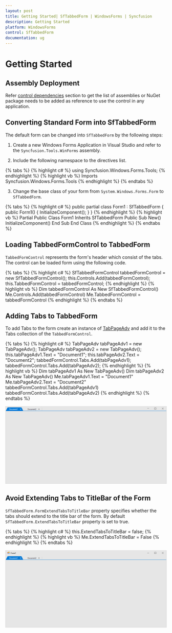 ```yaml
---
layout: post
title: Getting Started| SfTabbedForm | WindowsForms | Syncfusion
description: Getting Started
platform: WindowsForms
control: SfTabbedForm
documentation: ug
---
```


# Getting Started

## Assembly Deployment

Refer [control dependencies](https://help.syncfusion.com/windowsforms/control-dependencies#sftabbedform) section to get the list of assemblies or NuGet package needs to be added as reference to use the control in any application. 

## Converting Standard Form into SfTabbedForm

The default form can be changed into `SfTabbedForm` by the following steps:

1) Create a new Windows Forms Application in Visual Studio and refer to the `Syncfusion.Tools.WinForms` assembly.

2) Include the following namespace to the directives list.

{% tabs %}
{% highlight c# %}
using Syncfusion.Windows.Forms.Tools;
{% endhighlight %}
{% highlight vb %}
Imports Syncfusion.Windows.Forms.Tools
{% endhighlight %}
{% endtabs %}


3) Change the base class of your form from `System.Windows.Forms.Form` to `SfTabbedForm`.


{% tabs %}
{% highlight c# %}
public partial class Form1 : SfTabbedForm
{
    public Form1()
    {
        InitializeComponent();
    }
}
{% endhighlight %}
{% highlight vb %}
Partial Public Class Form1
	Inherits SfTabbedForm
	Public Sub New()
		InitializeComponent()
	End Sub
End Class
{% endhighlight %}
{% endtabs %}


## Loading TabbedFormControl to TabbedForm

 `TabbedFormControl` represents the form's header which consist of the tabs. The control can be loaded form using the following code.

{% tabs %}
{% highlight c# %}
SfTabbedFormControl tabbedFormControl = new SfTabbedFormControl();
this.Controls.Add(tabbedFormControl);
this.TabbedFormControl = tabbedFormControl;
{% endhighlight %}
{% highlight vb %}
Dim tabbedFormControl As New SfTabbedFormControl()
Me.Controls.Add(tabbedFormControl)
Me.TabbedFormControl = tabbedFormControl
{% endhighlight %}
{% endtabs %}


## Adding Tabs to TabbedForm

To add Tabs to the form create an instance of [TabPageAdv](https://help.syncfusion.com/cr/windowsforms/Syncfusion.Tools.Windows~Syncfusion.Windows.Forms.Tools.TabPageAdv.html) and add it to the Tabs collection of the `TabbedFormControl`.

{% tabs %}
{% highlight c# %}
TabPageAdv tabPageAdv1 = new TabPageAdv();
TabPageAdv tabPageAdv2 = new TabPageAdv();
this.tabPageAdv1.Text = "Document1";
this.tabPageAdv2.Text = "Document2";
tabbedFormControl.Tabs.Add(tabPageAdv1);
tabbedFormControl.Tabs.Add(tabPageAdv2);
{% endhighlight %}
{% highlight vb %}
Dim tabPageAdv1 As New TabPageAdv()
Dim tabPageAdv2 As New TabPageAdv()
Me.tabPageAdv1.Text = "Document1"
Me.tabPageAdv2.Text = "Document2"
tabbedFormControl.Tabs.Add(tabPageAdv1)
tabbedFormControl.Tabs.Add(tabPageAdv2)
{% endhighlight %}
{% endtabs %}


![tabbed form](Getting-Started_images/Getting-Started_img1.png)

## Avoid Extending Tabs to TitleBar of the Form 

`SfTabbedForm.FormExtendTabsToTitleBar` property specifies whether the tabs should extend to the title bar of the form. By default `SfTabbedForm.ExtendTabsToTitleBar` property is set to true.

{% tabs %}
{% highlight c# %}
this.ExtendTabsToTitleBar = false;
{% endhighlight %}
{% highlight vb %}
Me.ExtendTabsToTitleBar = False
{% endhighlight %}
{% endtabs %}


![tabbed form](Getting-Started_images/Getting-Started_img2.png)

